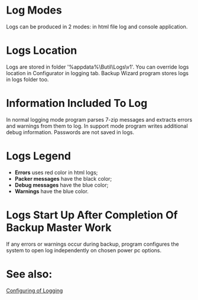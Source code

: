 # Log Modes
Logs can be produced in 2 modes: in html file log and console application.

# Logs Location
Logs are stored in folder '%appdata%\Butil\Logs\v1'.
You can override logs location in Configurator in logging tab.
Backup Wizard program stores logs in logs folder too.

# Information Included To Log
In normal logging mode program parses 7-zip messages and extracts errors and warnings from them to log. In support mode program writes additional debug information. Passwords are not saved in logs.

# Logs Legend
- **Errors** uses red color in html logs;
- **Packer messages** have the black color;
- **Debug messages** have the blue color;
- **Warnings** have the blue color.

# Logs Start Up After Completion Of Backup Master Work
If any errors or warnings occur during backup, program configures the system to open log independently on chosen power pc options.

# See also:
[Configuring of Logging](../Configure/Configurator.md)
